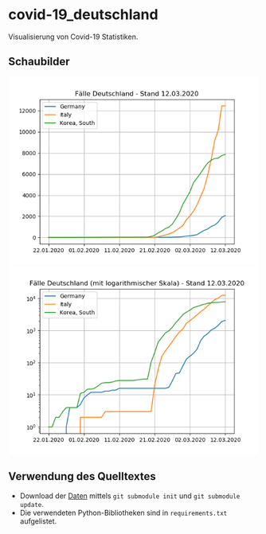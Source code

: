 # covid-19_deutschland
Visualisierung von Covid-19 Statistiken.

## Schaubilder

![Fallzahlen](cases.png)
![Fallzahlen (log)](cases_log.png)

## Verwendung des Quelltextes

* Download der [Daten](https://github.com/CSSEGISandData/COVID-19) mittels `git submodule init` und `git submodule update`.
* Die verwendeten Python-Bibliotheken sind in `requirements.txt` aufgelistet.
